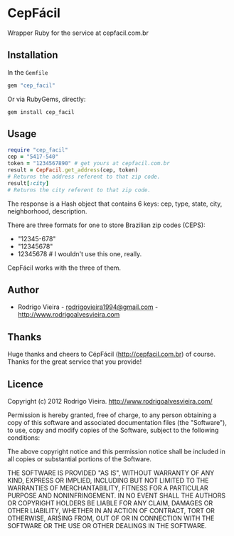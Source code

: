 CepFácil
===========

Wrapper Ruby for the service at cepfacil.com.br

Installation
------------

In the `Gemfile`

```ruby
gem "cep_facil"
```

Or via RubyGems, directly:

  `gem install cep_facil`
  

Usage
-----

```ruby
require "cep_facil"
cep = "5417-540"
token = "1234567890" # get yours at cepfacil.com.br
result = CepFacil.get_address(cep, token)
# Returns the address referent to that zip code.
result[:city]
# Returns the city referent to that zip code.
```

The response is a Hash object that contains 6 keys: cep, type, state, city, neighborhood, description.

There are three formats for one to store Brazilian zip codes (CEPS):

* "12345-678"
* "12345678"
* 12345678 # I wouldn't use this one, really.

CepFácil works with the three of them.

Author
------

* Rodrigo Vieira - rodrigovieira1994@gmail.com - http://www.rodrigoalvesvieira.com

Thanks
-------

Huge thanks and cheers to CépFácil (http://cepfacil.com.br) of course. Thanks for the great service that you provide!

Licence
-------

Copyright (c) 2012 Rodrigo Vieira. http://www.rodrigoalvesvieira.com/

Permission is hereby granted, free of charge, to any person obtaining
a copy of this software and associated documentation files (the
"Software"), to use, copy and modify copies of the Software, subject 
to the following conditions:

The above copyright notice and this permission notice shall be
included in all copies or substantial portions of the Software.

THE SOFTWARE IS PROVIDED "AS IS", WITHOUT WARRANTY OF ANY KIND,
EXPRESS OR IMPLIED, INCLUDING BUT NOT LIMITED TO THE WARRANTIES OF
MERCHANTABILITY, FITNESS FOR A PARTICULAR PURPOSE AND
NONINFRINGEMENT. IN NO EVENT SHALL THE AUTHORS OR COPYRIGHT HOLDERS BE
LIABLE FOR ANY CLAIM, DAMAGES OR OTHER LIABILITY, WHETHER IN AN ACTION
OF CONTRACT, TORT OR OTHERWISE, ARISING FROM, OUT OF OR IN CONNECTION
WITH THE SOFTWARE OR THE USE OR OTHER DEALINGS IN THE SOFTWARE.